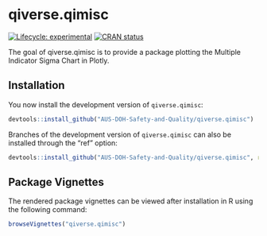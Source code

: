 
<!-- README.md is generated from README.Rmd. Please edit that file -->

# qiverse.qimisc

<!-- badges: start -->

[![Lifecycle:
experimental](https://img.shields.io/badge/lifecycle-experimental-orange.svg)](https://lifecycle.r-lib.org/articles/stages.html#experimental)
[![CRAN
status](https://www.r-pkg.org/badges/version/qiverse.qimisc)](https://CRAN.R-project.org/package=qiverse.qimisc)

<!-- badges: end -->

The goal of qiverse.qimisc is to provide a package plotting the Multiple
Indicator Sigma Chart in Plotly.

## Installation

You now install the development version of `qiverse.qimisc`:

``` r
devtools::install_github("AUS-DOH-Safety-and-Quality/qiverse.qimisc")
```

Branches of the development version of `qiverse.qimisc` can also be
installed through the “ref” option:

``` r
devtools::install_github("AUS-DOH-Safety-and-Quality/qiverse.qimisc", ref = "branch-a")
```

## Package Vignettes

The rendered package vignettes can be viewed after installation in R
using the following command:

``` r
browseVignettes("qiverse.qimisc")
```

